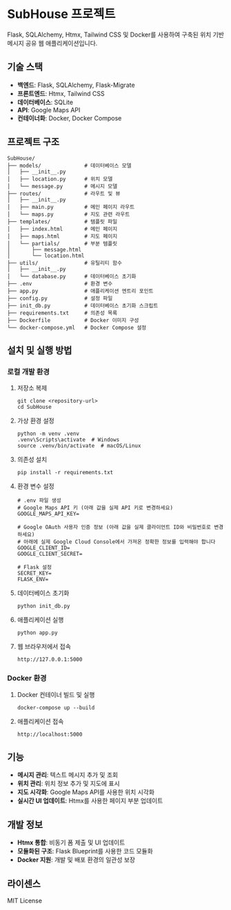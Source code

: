# SubHouse 프로젝트

Flask, SQLAlchemy, Htmx, Tailwind CSS 및 Docker를 사용하여 구축된 위치 기반 메시지 공유 웹 애플리케이션입니다.

## 기술 스택

- **백엔드**: Flask, SQLAlchemy, Flask-Migrate
- **프론트엔드**: Htmx, Tailwind CSS
- **데이터베이스**: SQLite
- **API**: Google Maps API
- **컨테이너화**: Docker, Docker Compose

## 프로젝트 구조

```
SubHouse/
├── models/              # 데이터베이스 모델
│   ├── __init__.py
│   ├── location.py      # 위치 모델
│   └── message.py       # 메시지 모델
├── routes/              # 라우트 및 뷰
│   ├── __init__.py
│   ├── main.py          # 메인 페이지 라우트
│   └── maps.py          # 지도 관련 라우트
├── templates/           # 템플릿 파일
│   ├── index.html       # 메인 페이지
│   ├── maps.html        # 지도 페이지
│   └── partials/        # 부분 템플릿
│       ├── message.html
│       └── location.html
├── utils/               # 유틸리티 함수
│   ├── __init__.py
│   └── database.py      # 데이터베이스 초기화
├── .env                 # 환경 변수
├── app.py               # 애플리케이션 엔트리 포인트
├── config.py            # 설정 파일
├── init_db.py           # 데이터베이스 초기화 스크립트
├── requirements.txt     # 의존성 목록
├── Dockerfile           # Docker 이미지 구성
└── docker-compose.yml   # Docker Compose 설정
```

## 설치 및 실행 방법

### 로컬 개발 환경

1. 저장소 복제
   ```
   git clone <repository-url>
   cd SubHouse
   ```

2. 가상 환경 설정
   ```
   python -m venv .venv
   .venv\Scripts\activate  # Windows
   source .venv/bin/activate  # macOS/Linux
   ```

3. 의존성 설치
   ```
   pip install -r requirements.txt
   ```

4. 환경 변수 설정
   ```
   # .env 파일 생성
   # Google Maps API 키 (아래 값을 실제 API 키로 변경하세요)
   GOOGLE_MAPS_API_KEY=

   # Google OAuth 사용자 인증 정보 (아래 값을 실제 클라이언트 ID와 비밀번호로 변경하세요)
   # 아래에 실제 Google Cloud Console에서 가져온 정확한 정보를 입력해야 합니다
   GOOGLE_CLIENT_ID=
   GOOGLE_CLIENT_SECRET=

   # Flask 설정
   SECRET_KEY=
   FLASK_ENV=

   ```

5. 데이터베이스 초기화
   ```
   python init_db.py
   ```

6. 애플리케이션 실행
   ```
   python app.py
   ```

7. 웹 브라우저에서 접속
   ```
   http://127.0.0.1:5000
   ```

### Docker 환경

1. Docker 컨테이너 빌드 및 실행
   ```
   docker-compose up --build
   ```

2. 애플리케이션 접속
   ```
   http://localhost:5000
   ```

## 기능

- **메시지 관리**: 텍스트 메시지 추가 및 조회
- **위치 관리**: 위치 정보 추가 및 지도에 표시
- **지도 시각화**: Google Maps API를 사용한 위치 시각화
- **실시간 UI 업데이트**: Htmx를 사용한 페이지 부분 업데이트

## 개발 정보

- **Htmx 통합**: 비동기 폼 제출 및 UI 업데이트
- **모듈화된 구조**: Flask Blueprint를 사용한 코드 모듈화
- **Docker 지원**: 개발 및 배포 환경의 일관성 보장

## 라이센스

MIT License
